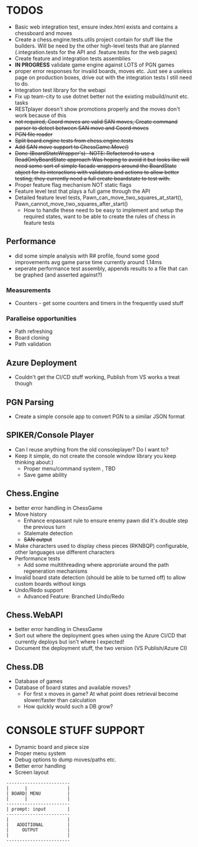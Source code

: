 # TODOS
* Basic web integration test, ensure index.html exists and contains a chessboard and moves
* Create a chess.engine.tests.utils project contain for stuff like the builders. Will be need by the other high-level tests that are planned (.integration.tests for the API and .feature.tests for the web pages)
* Create feature and integration tests assemblies
* **IN PROGRESS** validate game engine against LOTS of PGN games
* proper error responses for invalid boards, moves etc. Just see a useless page on production boxes, drive out with the integration tests I still need to do.
* Integration test library for the webapi
* Fix up team-city to use dotnet better not the existing msbuild/nunit etc. tasks
* RESTplayer doesn't show promotions properly and the moves don't work because of this
* ~~not required, Coord moves are valid SAN moves, Create command parser to detect between SAN move and Coord moves~~
* ~~PGN file reader~~
* ~~Split board.engine tests from chess.engine.tests~~
* ~~Add SAN move support to ChessGame.Move()~~
* ~~Done (BoardStateWrapper's)- NOTE: Refactored to use a ReadOnlyBoardState approach Was hoping to avoid it but looks like will need some sort of simple facade wrappers around the BoardState object for its interactions with validators and actions to allow better testing, they currently need a full create boardstate to test with.~~
* Proper feature flag mechanism NOT static flags
* Feature level test that plays a full game through the API
* Detailed feature level tests, Pawn_can_move_two_squares_at_start(), Pawn_cannot_move_two_squares_after_start()
  * How to handle these need to be easy to implement and setup the required states, want to be able to create the rules of chess in feature tests

## Performance
* did some simple analysis with R# profile, found some good improvements avg game parse time currently around 1.14ms
* seperate performance test assembly, appends results to a file that can be graphed (and asserted against?)
### Measurements
* Counters - get some counters and timers in the frequently used stuff

### Paralleise opportunities
* Path refreshing
* Board cloning
* Path validation

## Azure Deployment
* Couldn't get the CI/CD stuff working, Publish from VS works a treat though

## PGN Parsing
* Create a simple console app to convert PGN to a similar JSON format

## SPIKER/Console Player
* Can I reuse anything from the old consoleplayer? Do I want to?
* Keep it simple, do not create the console window library you keep thinking about:)
	* Proper menu/command system , TBD
	* Save game ability

## Chess.Engine
* better error handling in ChessGame
* Move history
	* Enhance enpassant rule to ensure enemy pawn did it's double step the previous turn
	* Stalemate detection
	* ~~SAN output~~
* Make characters used to display chess pieces (RKNBQP) configurable, other languages use different characters
* Performance tests
	* Add some multithreading where approriate around the path regeneration mechanisms
* Invalid board state detection (should be able to be turned off) to allow custom boards without kings
* Undo/Redo support
	* Advanced Feature: Branched Undo/Redo

## Chess.WebAPI
* better error handling in ChessGame
* Sort out where the deployment goes when using the Azure CI/CD that currently deploys but isn't where I expected!
* Document the deployment stuff, the two version (VS Publish/Azure CI)

## Chess.DB
* Database of games
* Database of board states and available moves? 
  * For first x moves in game? At what point does retrieval become slower/faster than calculation
  * How quickly would such a DB grow?


# CONSOLE STUFF SUPPORT

* Dynamic board and piece size
* Proper menu system
*	Debug options to dump moves/paths etc.
* Better error handling
* Screen layout
```
------------------------
|      |               |
| BOARD| MENU          |
|      |               |
------------------------
| prompt: input        |
------------------------
|                      |
|   ADDITIONAL         |
|     OUTPUT           |
|                      |
------------------------
```